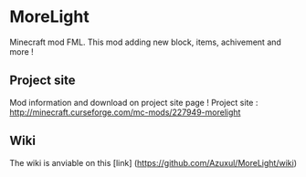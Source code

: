 # MoreLight
Minecraft mod FML. This mod adding new block, items, achivement and more !

## Project site
Mod information and download on project site page !
Project site : http://minecraft.curseforge.com/mc-mods/227949-morelight

## Wiki

The wiki is anviable on this [link] (https://github.com/Azuxul/MoreLight/wiki)
